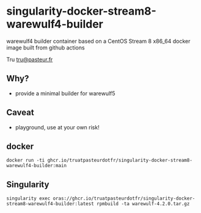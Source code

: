 # singularity-docker-stream8-warewulf4-builder
warewulf4 builder container based on a CentOS Stream 8 x86_64 docker image  built from github actions

Tru <tru@pasteur.fr>

## Why?
- provide a minimal builder for warewulf5

## Caveat
- playground, use at your own risk!

## docker
```
docker run -ti ghcr.io/truatpasteurdotfr/singularity-docker-stream8-warewulf4-builder:main
```
## Singularity
```
singularity exec oras://ghcr.io/truatpasteurdotfr/singularity-docker-stream8-warewulf4-builder:latest rpmbuild -ta warewulf-4.2.0.tar.gz 
```
